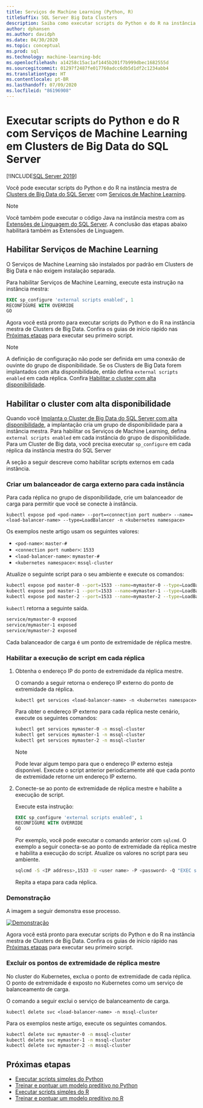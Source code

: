 ```yaml
---
title: Serviços de Machine Learning (Python, R)
titleSuffix: SQL Server Big Data Clusters
description: Saiba como executar scripts do Python e do R na instância mestra de Clusters de Big Data do SQL Server com Serviços de Machine Learning.
author: dphansen
ms.author: davidph
ms.date: 04/30/2020
ms.topic: conceptual
ms.prod: sql
ms.technology: machine-learning-bdc
ms.openlocfilehash: a14258c15ac1af1445b201f7b999dbec1682555d
ms.sourcegitcommit: 01297f2487fe017760adcc6db5d1df2c1234abb4
ms.translationtype: HT
ms.contentlocale: pt-BR
ms.lasthandoff: 07/09/2020
ms.locfileid: "86196908"
---
```

# <a name="run-python-and-r-scripts-with-machine-learning-services-on-sql-server-big-data-clusters"></a>Executar scripts do Python e do R com Serviços de Machine Learning em Clusters de Big Data do SQL Server

[!INCLUDE[SQL Server 2019](../includes/applies-to-version/sqlserver2019.md)]

Você pode executar scripts do Python e do R na instância mestra de [Clusters de Big Data do SQL Server](big-data-cluster-overview.md) com [Serviços de Machine Learning](../machine-learning/index.yml).

> [!NOTE]
> Você também pode executar o código Java na instância mestra com as [Extensões de Linguagem do SQL Server](../language-extensions/language-extensions-overview.md). A conclusão das etapas abaixo habilitará também as Extensões de Linguagem.

## <a name="enable-machine-learning-services"></a>Habilitar Serviços de Machine Learning

O Serviços de Machine Learning são instalados por padrão em Clusters de Big Data e não exigem instalação separada.

Para habilitar Serviços de Machine Learning, execute esta instrução na instância mestra:

```sql
EXEC sp_configure 'external scripts enabled', 1
RECONFIGURE WITH OVERRIDE
GO
```

Agora você está pronto para executar scripts do Python e do R na instância mestra de Clusters de Big Data. Confira os guias de início rápido nas [Próximas etapas](#next-steps) para executar seu primeiro script.

>[!NOTE]
>A definição de configuração não pode ser definida em uma conexão de ouvinte do grupo de disponibilidade. Se os Clusters de Big Data forem implantados com alta disponibilidade, então defina `external scripts enabled` em cada réplica. Confira [Habilitar o cluster com alta disponibilidade](#enable-on-cluster-with-high-availability).

## <a name="enable-on-cluster-with-high-availability"></a>Habilitar o cluster com alta disponibilidade

Quando você [Implanta o Cluster de Big Data do SQL Server com alta disponibilidade](deployment-high-availability.md), a implantação cria um grupo de disponibilidade para a instância mestra. Para habilitar os Serviços de Machine Learning, defina `external scripts enabled` em cada instância do grupo de disponibilidade. Para um Cluster de Big data, você precisa executar `sp_configure` em cada réplica da instância mestra do SQL Server

A seção a seguir descreve como habilitar scripts externos em cada instância.

### <a name="create-an-external-load-balancer-for-each-instance"></a>Criar um balanceador de carga externo para cada instância

Para cada réplica no grupo de disponibilidade, crie um balanceador de carga para permitir que você se conecte à instância. 

`kubectl expose pod <pod-name> --port=<connection port number> --name=<load-balancer-name> --type=LoadBalancer -n <kubernetes namespace>`

Os exemplos neste artigo usam os seguintes valores:

- `<pod-name>`: `master-#`
- `<connection port number>`: `1533`
- `<load-balancer-name>`: `mymaster-#`
- `<kubernetes namespace>`: `mssql-cluster`

Atualize o seguinte script para o seu ambiente e execute os comandos:

```bash
kubectl expose pod master-0 --port=1533 --name=mymaster-0 --type=LoadBalancer -n mssql-cluster 
kubectl expose pod master-1 --port=1533 --name=mymaster-1 --type=LoadBalancer -n mssql-cluster
kubectl expose pod master-2 --port=1533 --name=mymaster-2 --type=LoadBalancer -n mssql-cluster 
```

`kubectl` retorna a seguinte saída.

```bash
service/mymaster-0 exposed
service/mymaster-1 exposed
service/mymaster-2 exposed
```

Cada balanceador de carga é um ponto de extremidade de réplica mestre.

### <a name="enable-script-execution-on-each-replica"></a>Habilitar a execução de script em cada réplica

1. Obtenha o endereço IP do ponto de extremidade da réplica mestre.

   O comando a seguir retorna o endereço IP externo do ponto de extremidade da réplica. 

   `kubectl get services <load-balancer-name> -n <kubernetes namespace>`

   Para obter o endereço IP externo para cada réplica neste cenário, execute os seguintes comandos:

   ```bash
   kubectl get services mymaster-0 -n mssql-cluster
   kubectl get services mymaster-1 -n mssql-cluster
   kubectl get services mymaster-2 -n mssql-cluster
   ```

   >[!NOTE]
   > Pode levar algum tempo para que o endereço IP externo esteja disponível. Execute o script anterior periodicamente até que cada ponto de extremidade retorne um endereço IP externo.

1. Conecte-se ao ponto de extremidade de réplica mestre e habilite a execução de script.

    Execute esta instrução:

    ```sql
    EXEC sp_configure 'external scripts enabled', 1
    RECONFIGURE WITH OVERRIDE
    GO
    ```

   Por exemplo, você pode executar o comando anterior com `sqlcmd`. O exemplo a seguir conecta-se ao ponto de extremidade da réplica mestre e habilita a execução do script. Atualize os valores no script para seu ambiente.

   ```bash
   sqlcmd -S <IP address>,1533 -U <user name> -P <password> -Q "EXEC sp_configure 'external scripts enabled', 1; RECONFIGURE WITH OVERRIDE;"
   ```

   Repita a etapa para cada réplica.

### <a name="demonstration"></a>Demonstração

A imagem a seguir demonstra esse processo.

[![Demonstração](media/machine-learning-services/example-kube-enable-scripts.png "Demonstrar o recurso de habilitação no Kubernetes")](media/machine-learning-services/example-kube-enable-scripts.png#lightbox)

Agora você está pronto para executar scripts do Python e do R na instância mestra de Clusters de Big Data. Confira os guias de início rápido nas [Próximas etapas](#next-steps) para executar seu primeiro script.

### <a name="delete-the-master-replica-endpoints"></a>Excluir os pontos de extremidade de réplica mestre

No cluster do Kubernetes, exclua o ponto de extremidade de cada réplica. O ponto de extremidade é exposto no Kubernetes como um serviço de balanceamento de carga.

O comando a seguir exclui o serviço de balanceamento de carga.

`kubectl delete svc <load-balancer-name> -n mssql-cluster`

Para os exemplos neste artigo, execute os seguintes comandos.

```bash
kubectl delete svc mymaster-0 -n mssql-cluster
kubectl delete svc mymaster-1 -n mssql-cluster
kubectl delete svc mymaster-2 -n mssql-cluster
```

## <a name="next-steps"></a>Próximas etapas

+ [Executar scripts simples do Python](../machine-learning/tutorials/quickstart-python-create-script.md?toc=/sql/toc.json)
+ [Treinar e pontuar um modelo preditivo no Python](../machine-learning/tutorials/quickstart-python-train-score-model.md?toc=/sql/toc.json)
+ [Executar scripts simples do R](../machine-learning/tutorials/quickstart-r-create-script.md?toc=/sql/toc.json)
+ [Treinar e pontuar um modelo preditivo no R](../machine-learning/tutorials/quickstart-r-train-score-model.md?toc=/sql/toc.json)
